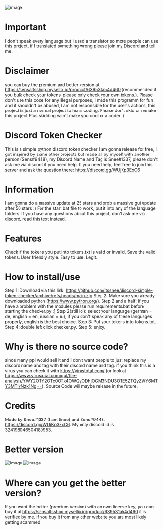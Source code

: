 ![image](https://media.discordapp.net/attachments/1023911532108709898/1050507164990582934/image.png?width=823&height=432)
# Important
I don't speak every language but I used a translator so more people can use this project, if I translated something wrong please join my Discord and tell me.

# Disclaimer
you can buy the premium and better version at https://sensaltsshop.mysellix.io/product/639531a54d460 (recommended if you bulk check your tokens, please only check your own tokens.).
Please don't use this code for any illegal purposes, I made this programm for fun and it shouldn't be abused, I am not responsible for the user's actions, this project is just a normal project to learn coding. Please don't skid or remake this project
Plus skidding won't make you cool or a coder :)

# Discord Token Checker
This is a simple python discord token checker I am gonna release for free, I got inspired by some other projects but made all by myself with another person (Sens#9448), my Discord Name and Tag is Snee#1337, please don't ask me via discord if you need help.
If you need help, feel free to join this server and ask the question there:
https://discord.gg/WUjKp3ExC6

# Information
I am gonna do a massive update at 25 stars and prob a massive gui update after 50 stars :)
For the start.bat file to work, put it into any of the language folders.
If you have any questions about this project, don't ask me via discord, read this text instead.

# Features
Check if the tokens you put into tokens.txt is valid or invalid.
Save the valid tokens.
User friendly style.
Easy to use.
Legit.

# How to install/use
Step 1: Download via this link: https://github.com/itssnee/discord-simple-token-checker/archive/refs/heads/main.zip
Step 2: Make sure you already downloaded python (https://www.python.org/).
Step 2 and a half: if you have a problem with the modules please run requirements.bat before starting the checker.py :]
Step 2(still lol): select your language (german = de, english = en, russian = ru), if you don't speak any of these languages properly, english is the best choice.
Step 3: Put your tokens into tokens.txt.
Step 4: double left click checker.py.
Step 5: enjoy.

# Why is there no source code?
since many ppl would sell it and I don't want people to just replace my discord name and tag with their discord name and tag.
if you think this is a virus you can check it with https://virustotal.com/ (or look at https://www.virustotal.com/gui/file-analysis/YWY2OTY2OTc0OTk4OWQyODhjOGM3NDU3OTE5ZTQyZWY6MTY3MTIyNzk1Ng==).
Source Code will maybe release in the future.

# Credits
Made by Snee#1337 (I am Snee) and Sens#9448.
https://discord.gg/WUjKp3ExC6.
My only discord id is 324198046504189953.

# Better version
![image](https://media.discordapp.net/attachments/1050764462744948806/1053804123440558170/image.png)
![image](https://media.discordapp.net/attachments/1050764462744948806/1053803781516705872/image.png)
# Where can you get the better version?
If you want the better (premium version) with an own license key, you can buy it at https://sensaltsshop.mysellix.io/product/639531a54d460
it is verified by me. if you buy it from any other website you are most likely getting scammed.
